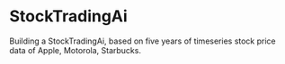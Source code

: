 # StockTradingAi
Building a StockTradingAi, based on five years of timeseries stock price data of Apple, Motorola, Starbucks.
